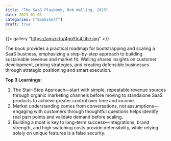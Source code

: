 ```yaml
---
title: "The SaaS Playbook, Rob Walling, 2023"
date: 2023-01-01
categories: ["Bookshelf"]
draft: true
---
```


{{< gallery "https://amzn.to/4goYIc4,title.jpg" >}}

The book provides a practical roadmap for bootstrapping and scaling a SaaS business, emphasizing a step-by-step approach to building sustainable revenue and market fit. Walling shares insights on customer development, pricing strategies, and creating defensible businesses through strategic positioning and smart execution.

**Top 3 Learnings:**

1. The Stair-Step Approach—start with simple, repeatable revenue sources through organic marketing channels before moving to standalone SaaS products to achieve greater control over time and income.
2. Market understanding comes from conversations, not assumptions—engaging with customers through thoughtful questions helps identify real pain points and validate demand before scaling.
3. Building a moat is key to long-term success—integrations, brand strength, and high switching costs provide defensibility, while relying solely on unique features is a false security.
